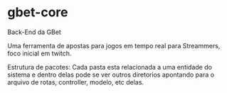 # gbet-core
Back-End da GBet

Uma ferramenta de apostas para jogos em tempo real para Streammers, foco inicial em twitch.

Estrutura de pacotes:
Cada pasta esta relacionada a uma entidade do sistema e dentro delas pode se ver outros diretorios apontando para o arquivo de rotas, controller, modelo, etc delas.
